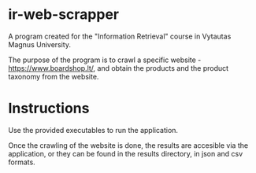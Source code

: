 # ir-web-scrapper

A program created for the "Information Retrieval" course in Vytautas Magnus University.

The purpose of the program is to crawl a specific website - https://www.boardshop.lt/, and obtain the products and the product taxonomy from the website.

# Instructions

Use the provided executables to run the application.

Once the crawling of the website is done, the results are accesible via the application, or they can be found in the results directory, in json and csv formats.